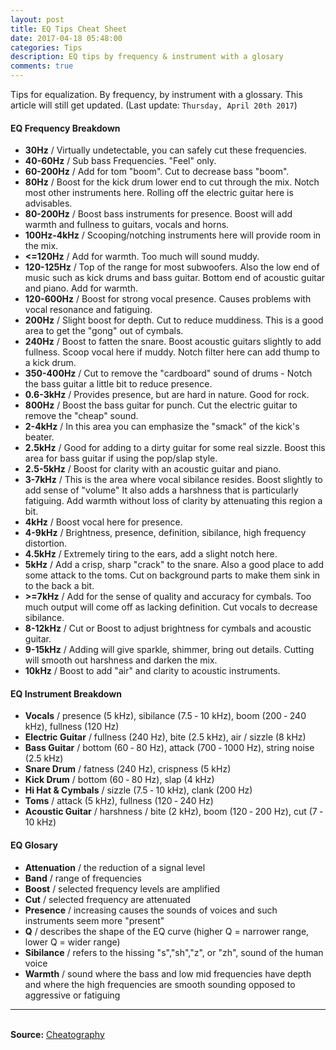 ```yaml
---
layout: post
title: EQ Tips Cheat Sheet
date: 2017-04-18 05:48:00
categories: Tips
description: EQ tips by frequency & instrument with a glosary
comments: true
---
```


Tips for equalization. By frequency, by instrument with a glossary.
This article will still get updated. (Last update: `Thursday, April 20th 2017`)

#### EQ Frequency Breakdown
<ul>
	<li><b>30Hz</b> / Virtually undetectable, you can safely cut these frequencies.</li>
	<li><b>40-60Hz</b> / Sub bass Freque­ncies. "Feel" only.</li>
	<li><b>60-200Hz</b> / Add for tom "boom". Cut to decrease bass "boom".</li>
	<li><b>80Hz</b> / Boost for the kick drum lower end to cut through the mix. Notch most other instruments here. Rolling off the electric guitar here is advisables.</li>
	<li><b>80-200Hz</b> / Boost bass instruments for presence. Boost will add warmth and fullness to guitars, vocals and horns.</li>
	<li><b>100Hz-4kHz</b> / Scooping/notching instruments here will provide room in the mix.</li>
	<li><b><=120Hz</b> / Add for warmth. Too much will sound muddy.</li>
	<li><b>120-125Hz</b> / Top of the range for most subwoofers. Also the low end of music such as kick drums and bass guitar. Bottom end of acoustic guitar and piano. Add for warmth.</li>
	<li><b>120-600Hz</b> / Boost for strong vocal presence. Causes problems with vocal resonance and fatiguing.</li>
	<li><b>200Hz</b> / Slight boost for depth. Cut to reduce muddiness. This is a good area to get the "gong" out of cymbals.</li>
	<li><b>240Hz</b> / Boost to fatten the snare. Boost acoustic guitars slightly to add fullness. Scoop vocal here if muddy. Notch filter here can add thump to a kick drum.</li>
	<li><b>350-400Hz</b> / Cut to remove the "cardboard" sound of drums - Notch the bass guitar a little bit to reduce presence.</li>
	<li><b>0.6-3kHz</b> / Provides presence, but are hard in nature. Good for rock.</li>
	<li><b>800Hz</b> / Boost the bass guitar for punch. Cut the electric guitar to remove the "cheap" sound.</li>
	<li><b>2-4kHz</b> / In this area you can emphasize the "smack" of the kick's beater.</li>
	<li><b>2.5kHz</b> / Good for adding to a dirty guitar for some real sizzle. Boost this area for bass guitar if using the pop/slap style.</li>
	<li><b>2.5-5kHz</b> / Boost for clarity with an acoustic guitar and piano.</li>
	<li><b>3-7kHz</b> / This is the area where vocal sibilance resides. Boost slightly to add sense of "volume" It also adds a harshness that is partic­ularly fatiguing. Add warmth without loss of clarity by attenu­ating this region a bit.</li>
	<li><b>4kHz</b> / Boost vocal here for presence.</li>
	<li><b>4-9kHz</b> / Bright­ness, presence, defini­tion, sibilance, high frequency distortion.</li>
	<li><b>4.5kHz</b> / Extremely tiring to the ears, add a slight notch here.</li>
	<li><b>5kHz</b> / Add a crisp, sharp "­cra­ck" to the snare. Also a good place to add some attack to the toms. Cut on background parts to make them sink in to the back a bit.</li>
	<li><b>>=7kHz</b> / Add for the sense of quality and accuracy for cymbals. Too much output will come off as lacking defini­tion. Cut vocals to decrease sibilance.</li>
	<li><b>8-12kHz</b> / Cut or Boost to adjust brightness for cymbals and acoustic guitar.</li>
	<li><b>9-15kHz</b> / Adding will give sparkle, shimmer, bring out details. Cutting will smooth out harshness and darken the mix.</li>
	<li><b>10kHz</b> / Boost to add "­air­" and clarity to acoustic instru­ments.</li>
</ul>

#### EQ Instrument Breakdown
<ul>
	<li><b>Vocals</b> / presence (5 kHz), sibilance (7.5 ‐ 10 kHz), boom (200 ‐ 240 kHz), fullness (120 Hz)</li>
	<li><b>Electric Guitar</b> / fullness (240 Hz), bite (2.5 kHz), air / sizzle (8 kHz)</li>
	<li><b>Bass Guitar</b> / bottom (60 ‐ 80 Hz), attack (700 ‐ 1000 Hz), string noise (2.5 kHz)</li>
	<li><b>Snare Drum</b> / fatness (240 Hz), crispness (5 kHz)</li>
	<li><b>Kick Drum</b> / bottom (60 ‐ 80 Hz), slap (4 kHz)</li>
	<li><b>Hi Hat & Cymbals</b> / sizzle (7.5 ‐ 10 kHz), clank (200 Hz)</li>
	<li><b>Toms</b> / attack (5 kHz), fullness (120 ‐ 240 Hz)</li>
	<li><b>Acoustic Guitar</b> / harshness / bite (2 kHz), boom (120 ‐ 200 Hz), cut (7 ‐ 10 kHz)</li>
</ul>

#### EQ Glosary
<ul>
	<li><b>Attenuation</b> / the reduction of a signal level</li>
	<li><b>Band</b> / range of frequencies</li>
	<li><b>Boost</b> / selected frequency levels are amplified</li>
	<li><b>Cut</b> / selected frequency are attenuated</li>
	<li><b>Presence</b> / increasing causes the sounds of voices and such instruments seem more "present"</li>
	<li><b>Q</b> / describes the shape of the EQ curve (higher Q = narrower range, lower Q = wider range)</li>
	<li><b>Sibilance</b> / refers to the hissing "s","sh","z", or "zh", sound of the human voice</li>
	<li><b>Warmth</b> / sound where the bass and low mid frequencies have depth and where the high frequencies are smooth sounding opposed to aggressive or fatiguing</li>
</ul>
<hr>
<br/>
<b>Source:</b> <a href="https://www.cheatography.com/fredv/cheat-sheets/eq-tips/">Cheatography</a>